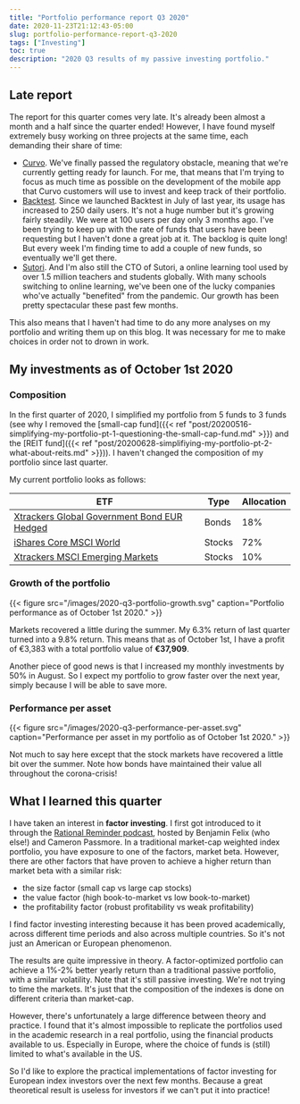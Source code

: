 ```yaml
---
title: "Portfolio performance report Q3 2020"
date: 2020-11-23T21:12:43-05:00
slug: portfolio-performance-report-q3-2020
tags: ["Investing"]
toc: true
description: "2020 Q3 results of my passive investing portfolio."
---
```


## Late report
The report for this quarter comes very late. It's already been almost a month
and a half since the quarter ended! However, I have found myself extremely busy
working on three projects at the same time, each demanding their share of time:

- [Curvo](https://curvo.eu). We've finally passed the regulatory obstacle,
  meaning that we're currently getting ready for launch. For me, that means
  that I'm trying to focus as much time as possible on the development of the
  mobile app that Curvo customers will use to invest and keep track of their
  portfolio.
- [Backtest](https://curvo.eu/backtest). Since we launched Backtest in July of
  last year, its usage has increased to 250 daily users. It's not a huge number
  but it's growing fairly steadily. We were at 100 users per day only 3 months
  ago. I've been trying to keep up with the rate of funds that users have been
  requesting but I haven't done a great job at it. The backlog is quite long!
  But every week I'm finding time to add a couple of new funds, so eventually
  we'll get there.
- [Sutori](https://www.sutori.com). And I'm also still the CTO of Sutori, a
  online learning tool used by over 1.5 million teachers and students globally.
  With many schools switching to online learning, we've been one of the lucky
  companies who've actually "benefited" from the pandemic. Our growth has been
  pretty spectacular these past few months.

This also means that I haven't had time to do any more analyses on my portfolio
and writing them up on this blog. It was necessary for me to make choices in
order not to drown in work.

## My investments as of October 1st 2020
### Composition
In the first quarter of 2020, I simplified my portfolio from 5 funds to 3 funds (see why I removed the [small-cap fund]({{< ref "post/20200516-simplifying-my-portfolio-pt-1-questioning-the-small-cap-fund.md" >}}) and the [REIT fund]({{< ref "post/20200628-simplifiying-my-portfolio-pt-2-what-about-reits.md" >}})). I haven't changed the composition of my portfolio since last quarter.

My current portfolio looks as follows:

| ETF                                                                                                 | Type        | Allocation 
|-----------------------------------------------------------------------------------------------------|-------------|------------
| [Xtrackers Global Government Bond EUR Hedged](https://www.justetf.com/en/etf-profile.html?isin=LU0378818131) | Bonds   | 18%
| [iShares Core MSCI World](https://www.justetf.com/en/etf-profile.html?isin=IE00B4L5Y983)            | Stocks      | 72%
| [Xtrackers MSCI Emerging Markets](https://www.justetf.com/en/etf-profile.html?isin=IE00BTJRMP35)    | Stocks      | 10%        

### Growth of the portfolio
{{< figure src="/images/2020-q3-portfolio-growth.svg" caption="Portfolio performance as of October 1st 2020." >}}

Markets recovered a little during the summer. My 6.3% return of last quarter
turned into a 9.8% return. This means that as of October 1st, I have a profit
of €3,383 with a total portfolio value of **€37,909**.

Another piece of good news is that I increased my monthly investments by 50% in
August. So I expect my portfolio to grow faster over the next year, simply
because I will be able to save more.

### Performance per asset
{{< figure src="/images/2020-q3-performance-per-asset.svg" caption="Performance per asset in my portfolio as of October 1st 2020." >}}

Not much to say here except that the stock markets have recovered a little bit
over the summer. Note how bonds have maintained their value all throughout the
corona-crisis!

## What I learned this quarter
I have taken an interest in **factor investing**. I first got introduced to it
through the [Rational Reminder podcast](https://rationalreminder.ca/), hosted
by Benjamin Felix (who else!) and Cameron Passmore. In a traditional market-cap
weighted index portfolio, you have exposure to one of the factors, market beta.
However, there are other factors that have proven to achieve a higher return
than market beta with a similar risk:
- the size factor (small cap vs large cap stocks)
- the value factor (high book-to-market vs low book-to-market)
- the profitability factor (robust profitability vs weak profitability)

I find factor investing interesting because it has been proved academically,
across different time periods and also across multiple countries. So it's not
just an American or European phenomenon.

The results are quite impressive in theory. A factor-optimized portfolio can
achieve a 1%-2% better yearly return than a traditional passive portfolio, with
a similar volatility. Note that it's still passive investing. We're not trying
to time the markets. It's just that the composition of the indexes is done on
different criteria than market-cap.

However, there's unfortunately a large difference between theory and practice.
I found that it's almost impossible to replicate the portfolios used in the
academic research in a real portfolio, using the financial products available
to us. Especially in Europe, where the choice of funds is (still) limited to
what's available in the US.

So I'd like to explore the practical implementations of factor investing for
European index investors over the next few months. Because a great theoretical
result is useless for investors if we can't put it into practice!
